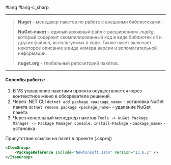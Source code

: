 #lang #lang-c_sharp

---
> **Nuget** - менеджер пакетов по работе с внешними библиотеками.
> 
> **NuGet-пакет** - единый архивный файл с расширением *.nupkg*, который содержит скомпилированный код в виде библиотек dll и других файлов, используемых в коде. Также пакет включает некоторое описание в виде номера версии и вспомогательной информации.
> 
> **nuget.org** - глобальный репозиторий пакетов.

---
#### Способы работы:

1. В VS управление пакетами проекта осуществляется через контекстное меню в обозревателе решений.
2. Через .NET CLI
	`dotnet add package <package_name>` - установка NuGet пакета
	`dotnet remove package <package_name>` - удаление NuGet пакета
3. Через консольный менеджер пакетов
	`Tools -> NuGet Package Manager -> Package Manager Console.`
	`Install-Package <package_name>` - установка

Присутствие ссылки на пакет в проекте (.csproj)
```xml
<ItemGroup>
    <PackageReference Include="Newtonsoft.Json" Version="13.0.1" />
</ItemGroup>
```